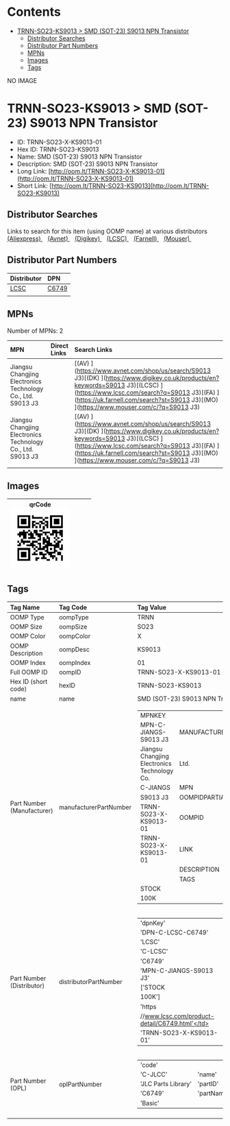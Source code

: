 



Contents
========

* [TRNN-SO23-KS9013 > SMD (SOT-23) S9013 NPN Transistor](#trnn-so23-ks9013--smd-sot-23-s9013-npn-transistor)
	* [Distributor Searches](#distributor-searches)
	* [Distributor Part Numbers](#distributor-part-numbers)
	* [MPNs](#mpns)
	* [Images](#images)
	* [Tags](#tags)
  
NO IMAGE  
# TRNN-SO23-KS9013 > SMD (SOT-23) S9013 NPN Transistor

- ID: TRNN-SO23-X-KS9013-01
- Hex ID: TRNN-SO23-KS9013
- Name: SMD (SOT-23) S9013 NPN Transistor
- Description: SMD (SOT-23) S9013 NPN Transistor
- Long Link: [http://oom.lt/TRNN-SO23-X-KS9013-01](http://oom.lt/TRNN-SO23-X-KS9013-01)
- Short Link: [http://oom.lt/TRNN-SO23-KS9013](http://oom.lt/TRNN-SO23-KS9013)

## Distributor Searches
  
Links to search for this item (using OOMP name) at various distributors  
[(Aliexpress) ](https://www.aliexpress.com/wholesale?SearchText=1117SMD+SOT-23+S9013+NPN+Transistor)&nbsp;&nbsp;&nbsp;[(Avnet) ](https://www.avnet.com/shop/us/search/SMD+SOT-23+S9013+NPN+Transistor)&nbsp;&nbsp;&nbsp;[(Digikey) ](https://www.digikey.co.uk/en/products/result?s=SMD+SOT-23+S9013+NPN+Transistor)&nbsp;&nbsp;&nbsp;[(LCSC) ](https://www.lcsc.com/search?q=SMD+SOT-23+S9013+NPN+Transistor)&nbsp;&nbsp;&nbsp;[(Farnell) ](https://uk.farnell.com/search?st=SMD+SOT-23+S9013+NPN+Transistor)&nbsp;&nbsp;&nbsp;[(Mouser) ](https://www.mouser.com/c/?q=SMD+SOT-23+S9013+NPN+Transistor)&nbsp;&nbsp;&nbsp;
## Distributor Part Numbers
  

|Distributor|DPN|
| :--- | :--- |
|[LCSC](https://www.lcsc.com/product-detail/C6749.html)|[C6749](https://www.lcsc.com/product-detail/C6749.html)|
|||

## MPNs
  
Number of MPNs: 2  

|MPN|Direct Links|Search Links|
| :--- | :--- | :--- |
|Jiangsu Changjing Electronics Technology Co., Ltd.<br>S9013 J3||[(AV) ](https://www.avnet.com/shop/us/search/S9013 J3)[(DK) ](https://www.digikey.co.uk/products/en?keywords=S9013 J3)[(LCSC) ](https://www.lcsc.com/search?q=S9013 J3)[(FA) ](https://uk.farnell.com/search?st=S9013 J3)[(MO) ](https://www.mouser.com/c/?q=S9013 J3)|
|Jiangsu Changjing Electronics Technology Co., Ltd.<br>S9013 J3||[(AV) ](https://www.avnet.com/shop/us/search/S9013 J3)[(DK) ](https://www.digikey.co.uk/products/en?keywords=S9013 J3)[(LCSC) ](https://www.lcsc.com/search?q=S9013 J3)[(FA) ](https://uk.farnell.com/search?st=S9013 J3)[(MO) ](https://www.mouser.com/c/?q=S9013 J3)|
||||

## Images
  

|qrCode<br>[![](https://raw.githubusercontent.com/oomlout/oomlout_OOMP_parts_V2/main/TRNN/SO23/X/KS9013/01/qrCode_140.png)](https://github.com/oomlout/oomlout_OOMP_parts_V2/tree/main/TRNN/SO23/X/KS9013/01/qrCode.png)||||
| :---: | :---: | :---: | :---: |

## Tags
  

|Tag Name|Tag Code|Tag Value|
| :--- | :--- | :--- |
|OOMP Type|oompType|TRNN|
|OOMP Size|oompSize|SO23|
|OOMP Color|oompColor|X|
|OOMP Description|oompDesc|KS9013|
|OOMP Index|oompIndex|01|
|Full OOMP ID|oompID|TRNN-SO23-X-KS9013-01|
|Hex ID (short code)|hexID|TRNN-SO23-KS9013|
|name|name|SMD (SOT-23) S9013 NPN Transistor|
|Part Number (Manufacturer)|manufacturerPartNumber|<table><tr><td>MPNKEY</td></tr><tr><td> MPN-C-JIANGS-S9013 J3</td><td> MANUFACTURER</td></tr><tr><td> Jiangsu Changjing Electronics Technology Co.</td><td> Ltd.</td><td> MANUCODE</td></tr><tr><td> C-JIANGS</td><td> MPN</td></tr><tr><td> S9013 J3</td><td> OOMPIDPARTIAL</td></tr><tr><td> TRNN-SO23-X-KS9013-01</td><td> OOMPID</td></tr><tr><td> TRNN-SO23-X-KS9013-01</td><td> LINK</td></tr><tr><td> </td><td> DESCRIPTION</td></tr><tr><td> </td><td> TAGS</td></tr><tr><td> STOCK</td></tr><tr><td>100K</td></tr></table></td><td> <table><tr><td>MPNKEY</td></tr><tr><td> MPN-C-JIANGS-S9013 J3</td><td> MANUFACTURER</td></tr><tr><td> Jiangsu Changjing Electronics Technology Co.</td><td> Ltd.</td><td> MANUCODE</td></tr><tr><td> C-JIANGS</td><td> MPN</td></tr><tr><td> S9013 J3</td><td> OOMPIDPARTIAL</td></tr><tr><td> TRNN-SO23-X-KS9013-01</td><td> OOMPID</td></tr><tr><td> TRNN-SO23-X-KS9013-01</td><td> LINK</td></tr><tr><td> </td><td> DESCRIPTION</td></tr><tr><td> </td><td> TAGS</td></tr><tr><td> STOCK</td></tr><tr><td>100K</td></tr></table>|
|Part Number (Distributor)|distributorPartNumber|<table><tr><td>'dpnKey'</td></tr><tr><td> 'DPN-C-LCSC-C6749'</td><td> 'DISTRIBUTOR'</td></tr><tr><td> 'LCSC'</td><td> 'DISTRCODE'</td></tr><tr><td> 'C-LCSC'</td><td> 'DPN'</td></tr><tr><td> 'C6749'</td><td> 'MPN'</td></tr><tr><td> 'MPN-C-JIANGS-S9013 J3'</td><td> 'TAGS'</td></tr><tr><td> ['STOCK</td></tr><tr><td>100K']</td><td> 'LINK'</td></tr><tr><td> 'https</td></tr><tr><td>//www.lcsc.com/product-detail/C6749.html'</td><td> 'OOMPID'</td></tr><tr><td> 'TRNN-SO23-X-KS9013-01'</td></tr></table>|
|Part Number (OPL)|oplPartNumber|<table><tr><td>'code'</td></tr><tr><td> 'C-JLCC'</td><td> 'name'</td></tr><tr><td> 'JLC Parts Library'</td><td> 'partID'</td></tr><tr><td> 'C6749'</td><td> 'partName'</td></tr><tr><td> 'Basic'</td></tr></table>|
||||
